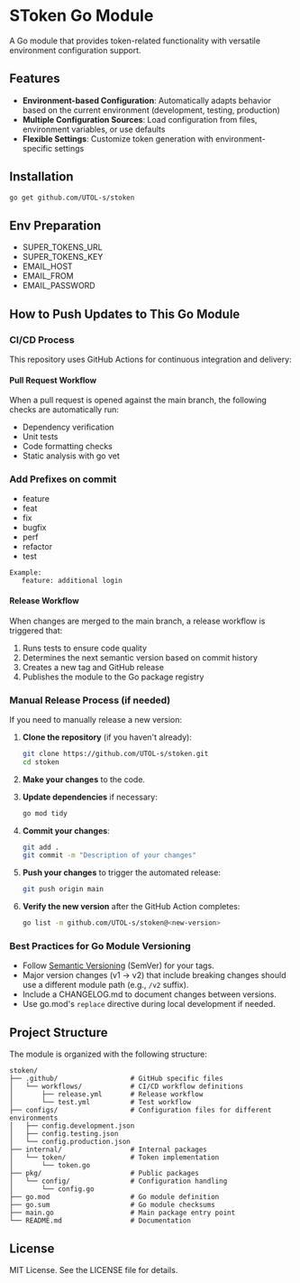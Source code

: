 # SToken Go Module

A Go module that provides token-related functionality with versatile environment configuration support.



## Features

- **Environment-based Configuration**: Automatically adapts behavior based on the current environment (development, testing, production)
- **Multiple Configuration Sources**: Load configuration from files, environment variables, or use defaults
- **Flexible Settings**: Customize token generation with environment-specific settings

## Installation

```bash
go get github.com/UTOL-s/stoken
```

## Env Preparation

- SUPER_TOKENS_URL
- SUPER_TOKENS_KEY
- EMAIL_HOST
- EMAIL_FROM
- EMAIL_PASSWORD


## How to Push Updates to This Go Module

### CI/CD Process

This repository uses GitHub Actions for continuous integration and delivery:

#### Pull Request Workflow
When a pull request is opened against the main branch, the following checks are automatically run:
- Dependency verification
- Unit tests
- Code formatting checks
- Static analysis with go vet

### Add Prefixes on commit
- feature
- feat
- fix
- bugfix
- perf
- refactor
- test

````
Example:
   feature: additional login
````

#### Release Workflow
When changes are merged to the main branch, a release workflow is triggered that:
1. Runs tests to ensure code quality
2. Determines the next semantic version based on commit history
3. Creates a new tag and GitHub release
4. Publishes the module to the Go package registry

### Manual Release Process (if needed)

If you need to manually release a new version:

1. **Clone the repository** (if you haven't already):
   ```bash
   git clone https://github.com/UTOL-s/stoken.git
   cd stoken
   ```

2. **Make your changes** to the code.

3. **Update dependencies** if necessary:
   ```bash
   go mod tidy
   ```

4. **Commit your changes**:
   ```bash
   git add .
   git commit -m "Description of your changes"
   ```

5. **Push your changes** to trigger the automated release:
   ```bash
   git push origin main
   ```

6. **Verify the new version** after the GitHub Action completes:
   ```bash
   go list -m github.com/UTOL-s/stoken@<new-version>
   ```

### Best Practices for Go Module Versioning

- Follow [Semantic Versioning](https://semver.org/) (SemVer) for your tags.
- Major version changes (v1 → v2) that include breaking changes should use a different module path (e.g., `/v2` suffix).
- Include a CHANGELOG.md to document changes between versions.
- Use go.mod's `replace` directive during local development if needed.

## Project Structure

The module is organized with the following structure:

```
stoken/
├── .github/                  # GitHub specific files
│   └── workflows/            # CI/CD workflow definitions
│       ├── release.yml       # Release workflow
│       └── test.yml          # Test workflow
├── configs/                  # Configuration files for different environments
│   ├── config.development.json
│   ├── config.testing.json
│   └── config.production.json
├── internal/                 # Internal packages
│   └── token/                # Token implementation
│       └── token.go
├── pkg/                      # Public packages
│   └── config/               # Configuration handling
│       └── config.go
├── go.mod                    # Go module definition
├── go.sum                    # Go module checksums
├── main.go                   # Main package entry point
└── README.md                 # Documentation
```

## License
MIT License. See the LICENSE file for details.
